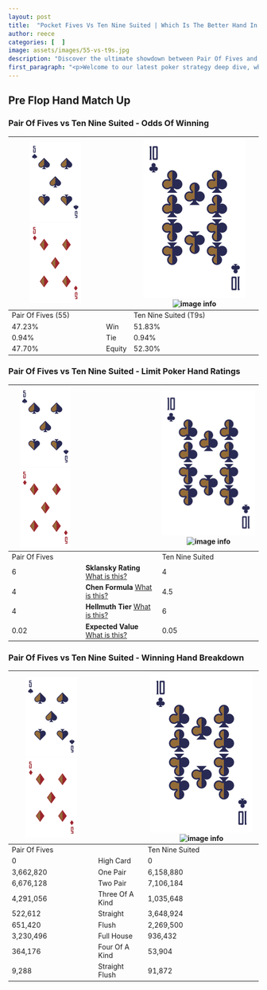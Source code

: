```yaml
---
layout: post
title:  "Pocket Fives Vs Ten Nine Suited | Which Is The Better Hand In Poker? A Complete Guide"
author: reece
categories: [  ]
image: assets/images/55-vs-t9s.jpg
description: "Discover the ultimate showdown between Pair Of Fives and Ten Nine Suited in poker! Uncover the odds, strategies, and scenarios where one hand triumphs over the other. Get ready to up your poker game with this thrilling analysis."
first_paragraph: "<p>Welcome to our latest poker strategy deep dive, where we're pitting two distinct hands against each other in a high-stakes showdown: Pair Of Fives vs Ten Nine Suited.</p><p>In the dynamic world of poker, every decision counts, and knowing which hand holds the upper hand is key to your success at the table.</p><p>In this article, we'll dissect these two hands, explore the scenarios where one dominates the other, and equip you with the knowledge to make strategic choices that can tip the odds in your favor.</p><p>Get ready to unravel the intriguing dynamics of these poker hands and elevate your game to new heights.</p>"
---
```




[comment]: # (sp0)

## Pre Flop Hand Match Up

<div class="table hand-ratings" markdown="1"> 



### Pair Of Fives vs Ten Nine Suited - Odds Of Winning


    
| ![image info](assets/images/hand1/5.png) ![image info](assets/images/hand1/5o.png) |  | ![image info](assets/images/hand2/T.png) ![image info](assets/images/hand2/9s.png) |
| -------- | -------- | -------- |
| Pair Of Fives (55) |  | Ten Nine Suited (T9s) |
| 47.23% | Win | 51.83% |
| 0.94% | Tie | 0.94% |
| 47.70% | Equity | 52.30% |




[comment]: # (sp1)



### Pair Of Fives vs Ten Nine Suited - Limit Poker Hand Ratings


    
| ![image info](assets/images/hand1/5.png) ![image info](assets/images/hand1/5o.png) |  | ![image info](assets/images/hand2/T.png) ![image info](assets/images/hand2/9s.png) |
| -------- | -------- | -------- |
| Pair Of Fives |  | Ten Nine Suited |
| 6 | **Sklansky Rating** [What is this?](/sklansky-rating-explained) | 4 |
| 4 | **Chen Formula** [What is this?](/chen-formula-explained) | 4.5 |
| 4 | **Hellmuth Tier** [What is this?](/Hellmuth-tier-explained) | 6 |
| 0.02 | **Expected Value** [What is this?](/expected-value-explained) | 0.05 |




[comment]: # (sp2)



### Pair Of Fives vs Ten Nine Suited - Winning Hand Breakdown


    
| ![image info](assets/images/hand1/5.png) ![image info](assets/images/hand1/5o.png) |  | ![image info](assets/images/hand2/T.png) ![image info](assets/images/hand2/9s.png) |
| -------- | -------- | -------- |
| Pair Of Fives |  | Ten Nine Suited |
| 0 | High Card | 0 |
| 3,662,820 | One Pair | 6,158,880 |
| 6,676,128 | Two Pair | 7,106,184 |
| 4,291,056 | Three Of A Kind | 1,035,648 |
| 522,612 | Straight | 3,648,924 |
| 651,420 | Flush | 2,269,500 |
| 3,230,496 | Full House | 936,432 |
| 364,176 | Four Of A Kind | 53,904 |
| 9,288 | Straight Flush | 91,872 |




[comment]: # (sp3)



</div>

[comment]: # (sp4)



[comment]: # (sp5)

